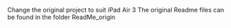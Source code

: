 Change the original project to suit iPad Air 3 
The original Readme files can be found in the folder ReadMe_origin
